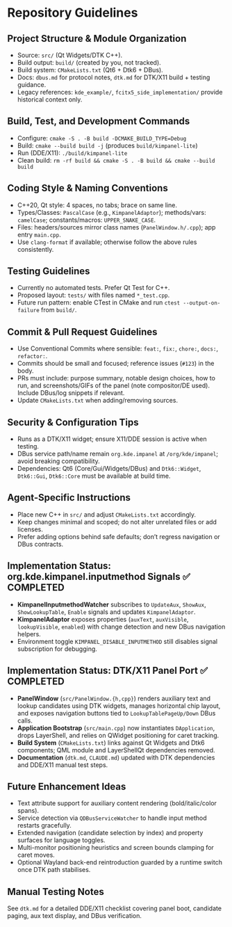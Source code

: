 # Repository Guidelines

## Project Structure & Module Organization
- Source: `src/` (Qt Widgets/DTK C++).
- Build output: `build/` (created by you, not tracked).
- Build system: `CMakeLists.txt` (Qt6 + Dtk6 + DBus).
- Docs: `dbus.md` for protocol notes, `dtk.md` for DTK/X11 build + testing guidance.
- Legacy references: `kde_example/`, `fcitx5_side_implementation/` provide historical context only.

## Build, Test, and Development Commands
- Configure: `cmake -S . -B build -DCMAKE_BUILD_TYPE=Debug`
- Build: `cmake --build build -j` (produces `build/kimpanel-lite`)
- Run (DDE/X11): `./build/kimpanel-lite`
- Clean build: `rm -rf build && cmake -S . -B build && cmake --build build`

## Coding Style & Naming Conventions
- C++20, Qt style: 4 spaces, no tabs; brace on same line.
- Types/Classes: `PascalCase` (e.g., `KimpanelAdaptor`); methods/vars: `camelCase`; constants/macros: `UPPER_SNAKE_CASE`.
- Files: headers/sources mirror class names (`PanelWindow.h/.cpp`); app entry `main.cpp`.
- Use `clang-format` if available; otherwise follow the above rules consistently.

## Testing Guidelines
- Currently no automated tests. Prefer Qt Test for C++.
- Proposed layout: `tests/` with files named `*_test.cpp`.
- Future run pattern: enable CTest in CMake and run `ctest --output-on-failure` from `build/`.

## Commit & Pull Request Guidelines
- Use Conventional Commits where sensible: `feat:`, `fix:`, `chore:`, `docs:`, `refactor:`.
- Commits should be small and focused; reference issues (`#123`) in the body.
- PRs must include: purpose summary, notable design choices, how to run, and screenshots/GIFs of the panel (note compositor/DE used). Include DBus/log snippets if relevant.
- Update `CMakeLists.txt` when adding/removing sources.

## Security & Configuration Tips
- Runs as a DTK/X11 widget; ensure X11/DDE session is active when testing.
- DBus service path/name remain `org.kde.impanel` at `/org/kde/impanel`; avoid breaking compatibility.
- Dependencies: Qt6 (Core/Gui/Widgets/DBus) and `Dtk6::Widget`, `Dtk6::Gui`, `Dtk6::Core` must be available at build time.

## Agent-Specific Instructions
- Place new C++ in `src/` and adjust `CMakeLists.txt` accordingly.
- Keep changes minimal and scoped; do not alter unrelated files or add licenses.
- Prefer adding options behind safe defaults; don’t regress navigation or DBus contracts.

## Implementation Status: org.kde.kimpanel.inputmethod Signals ✅ COMPLETED

- **KimpanelInputmethodWatcher** subscribes to `UpdateAux`, `ShowAux`, `ShowLookupTable`, `Enable` signals and updates `KimpanelAdaptor`.
- **KimpanelAdaptor** exposes properties (`auxText`, `auxVisible`, `lookupVisible`, `enabled`) with change detection and new DBus navigation helpers.
- Environment toggle `KIMPANEL_DISABLE_INPUTMETHOD` still disables signal subscription for debugging.

## Implementation Status: DTK/X11 Panel Port ✅ COMPLETED

- **PanelWindow** (`src/PanelWindow.{h,cpp}`) renders auxiliary text and lookup candidates using DTK widgets, manages horizontal chip layout, and exposes navigation buttons tied to `LookupTablePageUp/Down` DBus calls.
- **Application Bootstrap** (`src/main.cpp`) now instantiates `DApplication`, drops LayerShell, and relies on QWidget positioning for caret tracking.
- **Build System** (`CMakeLists.txt`) links against Qt Widgets and Dtk6 components; QML module and LayerShellQt dependencies removed.
- **Documentation** (`dtk.md`, `CLAUDE.md`) updated with DTK dependencies and DDE/X11 manual test steps.

## Future Enhancement Ideas

- Text attribute support for auxiliary content rendering (bold/italic/color spans).
- Service detection via `QDBusServiceWatcher` to handle input method restarts gracefully.
- Extended navigation (candidate selection by index) and property surfaces for language toggles.
- Multi-monitor positioning heuristics and screen bounds clamping for caret moves.
- Optional Wayland back-end reintroduction guarded by a runtime switch once DTK path stabilises.

## Manual Testing Notes

See `dtk.md` for a detailed DDE/X11 checklist covering panel boot, candidate paging, aux text display, and DBus verification.
